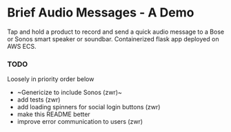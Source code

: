 # Brief Audio Messages - A Demo
Tap and hold a product to record and send a quick audio message to a Bose or Sonos smart speaker or soundbar. Containerized flask app deployed on AWS ECS.

### TODO
Loosely in priority order below
- ~Genericize to include Sonos (zwr)~
- add tests (zwr)
- add loading spinners for social login buttons (zwr)
- make this README better
- improve error communication to users (zwr)

